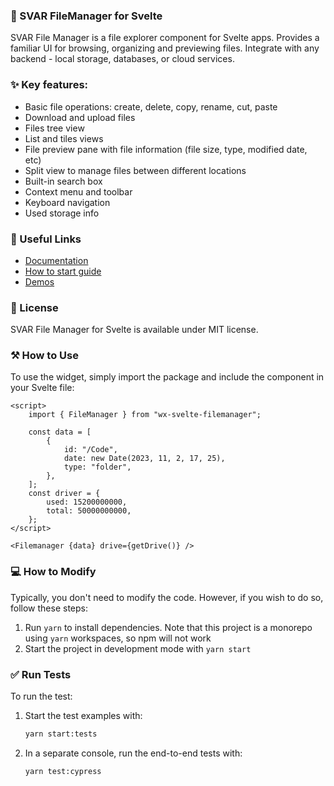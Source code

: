 ### :open_file_folder: SVAR FileManager for Svelte

SVAR File Manager is a file explorer component for Svelte apps. Provides a familiar UI for browsing, organizing and previewing files. Integrate with any backend - local storage, databases, or cloud services.

### :sparkles: Key features:
- Basic file operations: create, delete, copy, rename, cut, paste
- Download and upload files
- Files tree view
- List and tiles views
- File preview pane with file information (file size, type, modified date, etc)
- Split view to manage files between different locations
- Built-in search box
- Context menu and toolbar
- Keyboard navigation
- Used storage info

### :link: Useful Links

-   [Documentation](https://docs.svar.dev/svelte/filemanager/overview)
-   [How to start guide](https://docs.svar.dev/svelte/filemanager/getting_started/)
-   [Demos](https://docs.svar.dev/svelte/filemanager/samples/#/base/willow)

### :page_with_curl: License

SVAR File Manager for Svelte is available under MIT license.

### :hammer_and_pick: How to Use

To use the widget, simply import the package and include the component in your Svelte file:

```svelte
<script>
	import { FileManager } from "wx-svelte-filemanager";

	const data = [
		{
			id: "/Code",
			date: new Date(2023, 11, 2, 17, 25),
			type: "folder",
		},
	];
	const driver = {
		used: 15200000000,
		total: 50000000000,
	};
</script>

<Filemanager {data} drive={getDrive()} />
```

### :computer: How to Modify

Typically, you don't need to modify the code. However, if you wish to do so, follow these steps:

1. Run `yarn` to install dependencies. Note that this project is a monorepo using `yarn` workspaces, so npm will not work
2. Start the project in development mode with `yarn start`

### :white_check_mark: Run Tests

To run the test:

1. Start the test examples with:
    ```sh
    yarn start:tests
    ```
2. In a separate console, run the end-to-end tests with:
    ```sh
    yarn test:cypress
    ```
